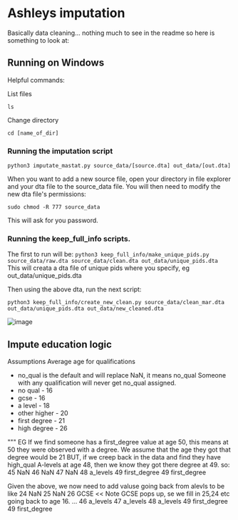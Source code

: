 # Ashleys imputation
Basically data cleaning... nothing much to see in the readme so here is something to look at:

## Running on Windows
Helpful commands:

List files

``` ls ```

Change directory

```cd [name_of_dir]```

### Running the imputation script

```python3 imputate_mastat.py source_data/[source.dta] out_data/[out.dta]```

When you want to add a new source file, open your directory in file explorer and your dta file to the source_data file. You will then need to modify the new dta file's permissions:

```sudo chmod -R 777 source_data```

This will ask for you password.

### Running the keep_full_info scripts.
The first to run will be:
```python3 keep_full_info/make_unique_pids.py source_data/raw.dta source_data/clean.dta out_data/unique_pids.dta```
This will creata a dta file of unique pids where you specify, eg out_data/unique_pids.dta

Then using the above dta, run the next script:
```
python3 keep_full_info/create_new_clean.py source_data/clean_mar.dta out_data/unique_pids.dta out_data/new_cleaned.dta
```

![image](https://i.imgur.com/3Yv8Fet.png)


## Impute education logic


Assumptions
Average age for qualifications
- no_qual is the default and will replace NaN, it means no_qual Someone with any qualification will never get no_qual assigned.
- no qual - 16
- gcse - 16
- a level - 18
- other higher - 20
- first degree - 21
- high degree - 26

""" EG
If we find someone has a first_degree value at age 50,
this means at 50 they were observed with a degree.
We assume that the age they got that degree would be 21
BUT, if we creep back in the data and find they have high_qual A-levels
at age 48, then we know they got there degree at 49.
so:
45 NaN
46 NaN
47 NaN
48 a_levels
49 first_degree
49 first_degree

Given the above, we now need to add valuse going back from alevls to be like
24 NaN
25 NaN
26 GCSE    << Note GCSE pops up, se we fill in 25,24 etc going back to age 16.
...
46 a_levels
47 a_levels
48 a_levels
49 first_degree
49 first_degree
